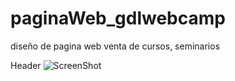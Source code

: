 # paginaWeb_gdlwebcamp
diseño de pagina web venta de cursos, seminarios

Header
![ScreenShot](https://raw.github.com/Gamas-G/paginaWeb_gdlwebcamp/master/Screen/Header.png)
